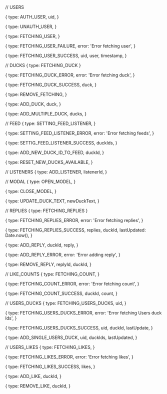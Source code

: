 // USERS

{
  type: AUTH_USER,
  uid,
}

{
  type: UNAUTH_USER,
}

{
  type: FETCHING_USER,
}

{
  type: FETCHING_USER_FAILURE,
  error: 'Error fetching user',
}

{
  type: FETCHING_USER_SUCCESS,
  uid,
  user,
  timestamp,
}


// DUCKS
{
  type: FETCHING_DUCK
}

{
  type: FETCHING_DUCK_ERROR,
  error: 'Error fetching duck',
}

{
  type: FETCHING_DUCK_SUCCESS,
  duck,
}

{
  type: REMOVE_FETCHING,
}

{
  type: ADD_DUCK,
  duck,
}

{
  type: ADD_MULTIPLE_DUCK,
  ducks,
}


// FEED
{
  type: SETTING_FEED_LISTENER,
}

{
  type: SETTING_FEED_LISTENER_ERROR,
  error: 'Error fetching feeds',
}

{
  type: SETTIG_FEED_LISTENER_SUCCESS,
  duckIds,
}

{
  type: ADD_NEW_DUCK_ID_TO_FEED,
  duckId,
}

{
  type: RESET_NEW_DUCKS_AVAILABLE,
}

// LISTENERS
{
  type: ADD_LISTENER,
  listenerId,
}

// MODAL
{
  type: OPEN_MODEL,
}

{
  type: CLOSE_MODEL,
}

{
  type: UPDATE_DUCK_TEXT,
  newDuckText,
}

// REPLIES
{
  type: FETCHING_REPLIES
}

{
  type: FETCHING_REPLIES_ERROR,
  error: 'Error fetching replies',
}

{
  type: FETCHING_REPLIES_SUCCESS,
  replies,
  duckId,
  lastUpdated: Date.now(),
}

{
  type: ADD_REPLY,
  duckId,
  reply,
}

{
  type: ADD_REPLY_ERROR,
  error: 'Error adding reply',
}

{
  type: REMOVE_REPLY,
  replyId,
  duckId,
}

// LIKE_COUNTS
{
  type: FETCHING_COUNT,
}

{
  type: FETCHING_COUNT_ERROR,
  error: 'Error fetching count',
}

{
  type: FETCHING_COUNT_SUCCESS,
  duckId,
  count,
}

// USERS_DUCKS
{
  type: FETCHING_USERS_DUCKS,
  uid,
}

{
  type: FETCHING_USERS_DUCKS_ERROR,
  error: 'Error fetching Users duck Ids',
}

{
  type: FETCHING_USERS_DUCKS_SUCCESS,
  uid,
  duckId,
  lastUpdate,
}

{
  type: ADD_SINGLE_USERS_DUCK,
  uid,
  duckIds,
  lastUpdated,
}

// USERS_LIKES
{
  type: FETCHING_LIKES,
}

{
  type: FETCHING_LIKES_ERROR,
  error: 'Error fetching likes',
}

{
  type: FETCHING_LIKES_SUCCESS,
  likes,
}

{
  type: ADD_LIKE,
  duckId,
}

{
  type: REMOVE_LIKE,
  duckId,
}



